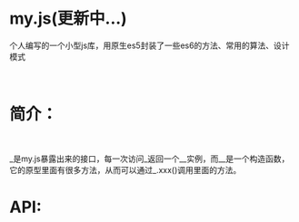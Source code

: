 # my.js(更新中...)
个人编写的一个小型js库，用原生es5封装了一些es6的方法、常用的算法、设计模式
<div>
  <h1>简介：</h1>
  <p>_是my.js暴露出来的接口，每一次访问_返回一个__实例，而__是一个构造函数，它的原型里面有很多方法，从而可以通过_.xxx()调用里面的方法。</p>
  <div><h1>API:</h1></div>
</div>
